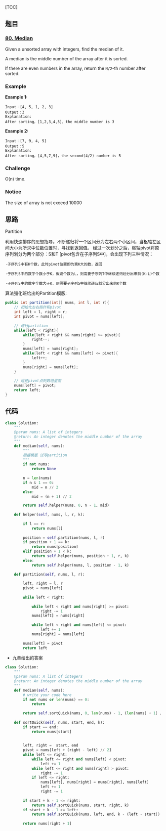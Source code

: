[TOC]

## 题目

### [80. Median](https://www.lintcode.com/problem/median/description)

Given a unsorted array with integers, find the median of it.

A median is the middle number of the array after it is sorted.

If there are even numbers in the array, return the `N/2`-th number after sorted.

### Example

**Example 1:**

```
Input：[4, 5, 1, 2, 3]
Output：3
Explanation:
After sorting，[1,2,3,4,5]，the middle number is 3
```

**Example 2:**

```
Input：[7, 9, 4, 5]
Output：5
Explanation:
After sorting，[4,5,7,9]，the second(4/2) number is 5
```

### Challenge

O(n) time.

### Notice

The size of array is not exceed 10000

## 思路

Partition

利用快速排序的思想指导，不断递归将一个区间分为左右两个小区间，当枢轴左区间大小为所求中位数位置时，寻找到返回值。
经过一次划分之后，枢轴pivot将原序列划分为两个部分：S和T [pivot包含在子序列S中]，会出现下列三种情况：

```
·子序列S中有K个数，此时pivot位置即为第K大的数，返回

·子序列S中的数字个数小于K，假设个数为L，则需要子序列T中继续递归划分出来前(K-L)个数

·子序列S中的数字个数大于K，则需要子序列S中继续递归划分出来前K个数
```

算法强化班给出的Partition模版:

```java
public int partition(int[] nums, int l, int r){
    // 初始化左右指针和pivot
    int left = l, right = r;
    int pivot = nums[left];
    
    // 进行partition
    while(left < right){
        while(left < right && nums[right] >= pivot){
            right--;
        }
        nums[left] = nums[right];
        while(left < right && nums[left] <= pivot){
            left++;
        }
        nums[right] = nums[left];
    }
    
    // 返还pivot点到数组里面
    nums[left] = pivot;
    return left;
}
```



## 代码

```python
class Solution:
    """
    @param nums: A list of integers
    @return: An integer denotes the middle number of the array
    """
    def median(self, nums):
        """
        根据模版 试写partition
        """
        if not nums:
            return None
        
        n = len(nums)
        if n & 1 == 0:
            mid = n // 2
        else:
            mid = (n + 1) // 2

        return self.helper(nums, 0, n - 1, mid)
        
    def helper(self, nums, l, r, k):
        
        if l == r:
            return nums[l]
        
        position = self.partition(nums, l, r)
        if position + 1 == k:
            return nums[position]
        elif position + 1 < k:
            return self.helper(nums, position + 1, r, k)
        else:
            return self.helper(nums, l, position - 1, k)
        
    def partition(self, nums, l, r):
        
        left, right = l, r
        pivot = nums[left]
        
        while left < right:
            
            while left < right and nums[right] >= pivot:
                right -= 1
            nums[left] = nums[right]
            
            while left < right and nums[left] <= pivot:
                left += 1
            nums[right] = nums[left]
            
        nums[left] = pivot
        return left 
```

* 九章给出的答案

```python
class Solution:
    """
    @param nums: A list of integers
    @return: An integer denotes the middle number of the array
    """
    def median(self, nums):
        # write your code here
        if not nums or len(nums) == 0:
            return
        
        return self.sortQuick(nums, 0, len(nums) - 1, (len(nums) + 1) // 2)
        
    def sortQuick(self, nums, start, end, k):
        if start == end:
            return nums[start]
        
            
        left, right =  start, end
        pivot = nums[left + (right - left) // 2]
        while left <= right:
            while left <= right and nums[left] < pivot:
                left += 1
            while left <= right and nums[right] > pivot:
                right -= 1
            if left <= right:
                nums[left], nums[right] = nums[right], nums[left]
                left += 1
                right -= 1
        
        if start + k - 1 <= right:
            return self.sortQuick(nums, start, right, k)
        if start + k - 1 >= left:
            return self.sortQuick(nums, left, end, k - (left - start))
            
        return nums[right + 1]
```

